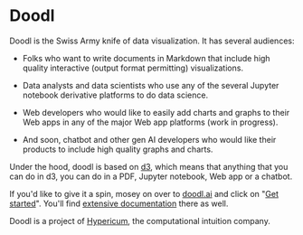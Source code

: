 # Doodl

Doodl is the Swiss Army knife of data visualization. It has several audiences:

- Folks who want to write documents in Markdown that include high quality
  interactive (output format permitting) visualizations.

- Data analysts and data scientists who use any of the several Jupyter notebook
  derivative platforms to do data science.

- Web developers who would like to easily add charts and graphs to their Web
  apps in any of the major Web app platforms (work in progress).

- And soon, chatbot and other gen AI developers who would like their products
  to include high quality graphs and charts.

Under the hood, doodl is based on [d3](http://d3js.org), which means that
anything that you can do in d3, you can do in a PDF, Jupyter notebook, Web
app or a chatbot.

If you'd like to give it a spin, mosey on over to [doodl.ai](https://doodl.ai)
and click on "[Get started](https://doodl.ai/get-started.html)". You'll find
[extensive documentation](http://localhost:5173/charts.html) there as well.

Doodl is a project of [Hypericum](https://hypericum.ai), the computational
intuition company.
